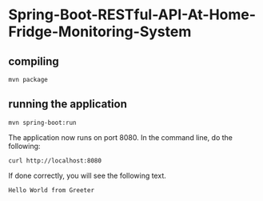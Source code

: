 # Spring-Boot-RESTful-API-At-Home-Fridge-Monitoring-System


## compiling
~~~
mvn package
~~~


## running the application
~~~
mvn spring-boot:run
~~~

The application now runs on port 8080. In the command line, do the following:
~~~
curl http://localhost:8080
~~~

If done correctly, you will see the following text.
~~~
Hello World from Greeter
~~~
